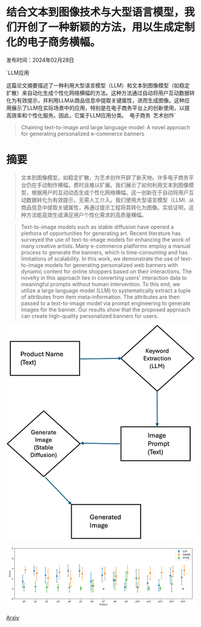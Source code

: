 # 结合文本到图像技术与大型语言模型，我们开创了一种新颖的方法，用以生成定制化的电子商务横幅。

发布时间：2024年02月28日

`LLM应用

这篇论文摘要描述了一种利用大型语言模型（LLM）和文本到图像模型（如稳定扩散）来自动化生成个性化网络横幅的方法。这种方法通过自动将用户互动数据转化为有效提示，并利用LLM从商品信息中提取关键属性，进而生成图像。这种应用展示了LLM在实际场景中的应用，特别是在电子商务平台上的创新使用，以提高效率和个性化服务。因此，它属于LLM应用分类。` `电子商务` `艺术创作`

> Chaining text-to-image and large language model: A novel approach for generating personalized e-commerce banners

# 摘要

> 文本到图像模型，如稳定扩散，为艺术创作开辟了新天地。许多电子商务平台仍在手动制作横幅，费时且难以扩展。我们展示了如何利用文本到图像模型，根据用户的互动动态生成个性化网络横幅。这一创新在于自动将用户互动数据转化为有效提示，无需人工介入。我们使用大型语言模型（LLM）从商品信息中提取关键属性，再通过提示工程将其转化为图像。实验证明，这种方法能高效生成满足用户个性化需求的高质量横幅。

> Text-to-image models such as stable diffusion have opened a plethora of opportunities for generating art. Recent literature has surveyed the use of text-to-image models for enhancing the work of many creative artists. Many e-commerce platforms employ a manual process to generate the banners, which is time-consuming and has limitations of scalability. In this work, we demonstrate the use of text-to-image models for generating personalized web banners with dynamic content for online shoppers based on their interactions. The novelty in this approach lies in converting users' interaction data to meaningful prompts without human intervention. To this end, we utilize a large language model (LLM) to systematically extract a tuple of attributes from item meta-information. The attributes are then passed to a text-to-image model via prompt engineering to generate images for the banner. Our results show that the proposed approach can create high-quality personalized banners for users.

![结合文本到图像技术与大型语言模型，我们开创了一种新颖的方法，用以生成定制化的电子商务横幅。](../../../paper_images/2403.05578/flow_diagram.png)

![结合文本到图像技术与大型语言模型，我们开创了一种新颖的方法，用以生成定制化的电子商务横幅。](../../../paper_images/2403.05578/score_plot.png)

[Arxiv](https://arxiv.org/abs/2403.05578)